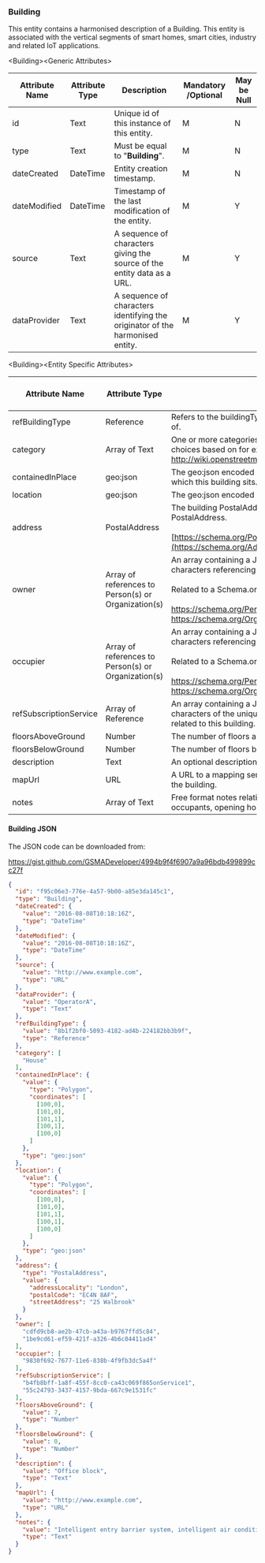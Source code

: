 ### Building

This entity contains a harmonised description of a Building. This entity is associated with the vertical segments of smart homes, smart cities, industry and related IoT applications.

&lt;Building&gt;&lt;Generic Attributes&gt;

| Attribute Name | Attribute Type | Description                                                                   | Mandatory /Optional | May be Null |
|----------------|----------------|-------------------------------------------------------------------------------|--------------------|-------------|
| id             | Text           | Unique id of this instance of this entity.                                    | M                  | N           |
| type           | Text           | Must be equal to "**Building**".                                              | M                  | N           |
| dateCreated    | DateTime       | Entity creation timestamp.                                                    | M                  | N           |
| dateModified   | DateTime       | Timestamp of the last modification of the entity.                             | M                  | Y           |
| source         | Text           | A sequence of characters giving the source of the entity data as a URL.       | M                  | Y           |
| dataProvider   | Text           | A sequence of characters identifying the originator of the harmonised entity. | M                  | Y           |

&lt;Building&gt;&lt;Entity Specific Attributes&gt;

| Attribute Name         | Attribute Type                                      | Description                                                                                                                                  | Mandatory /Optional | May be Null |
|------------------------|-----------------------------------------------------|----------------------------------------------------------------------------------------------------------------------------------------------|--------------------|-------------|
| refBuildingType        | Reference                                           | Refers to the buildingType that this building is an instance of.                                                                             | M                  | N           |
| category               | Array of Text                                       | One or more categories relevant to the building with choices based on for example <http://wiki.openstreetmap.org/wiki/Map_Features#Building> | O                  | Y           |
| containedInPlace       | geo:json                                            | The geo:json encoded polygon of the building plot in which this building sits.                                                               | O                  | Y           |
| location               | geo:json                                            | The geo:json encoded polygon of this building.                                                                                               | M                  | N           |
| address                | PostalAddress                                       | The building PostalAddress encoded as a Schema.org PostalAddress.                <br/><br/> [https://schema.org/PostalAddress](https://schema.org/Address)                                                                                | M                  | Y           |
| owner                  | Array of references to Person(s) or Organization(s) | An array containing a JSON encoded sequence of characters referencing the unique Ids of the owner(s). <br/><br/> Related to a Schema.org person or organization.  <br/><br/> <https://schema.org/Person>                                            <br/> <https://schema.org/Organization>                                                                                                             | M                  | Y           |
| occupier               | Array of references to Person(s) or Organization(s) | An array containing a JSON encoded sequence of characters referencing the unique Ids of the occupiers(s). <br/><br/> Related to a Schema.org person or organization. <br/><br/> <https://schema.org/Person>                              <br/> <https://schema.org/Organization>                                                                                                             | M                  | Y           |
| refSubscriptionService | Array of Reference                                  | An array containing a JSON encoded sequence of characters of the unique Ids of the subscription service(s) related to this building.         | O                  | Y           |
| floorsAboveGround      | Number                                              | The number of floors above ground level in this building.                                                                                    | O                  | Y           |
| floorsBelowGround      | Number                                              | The number of floors below ground level in this building.                                                                                    | O                  | Y           |
| description            | Text                                                | An optional description of the entity.                                                                                                       | O                  | Y           |
| mapUrl                 | URL                                                 | A URL to a mapping service which shows the location of the building.                                                                         | O                  | Y           |
| notes                  | Array of Text                                       | Free format notes relating to the building e.g. published occupants, opening hours etc.                                                      | O                  | Y           |

#### Building JSON

The JSON code can be downloaded from:

<https://gist.github.com/GSMADeveloper/4994b9f4f6907a9a96bdb499899cc27f>
```json
{
  "id": "f95c06e3-776e-4a57-9b00-a85e3da145c1",
  "type": "Building",
  "dateCreated": {
    "value": "2016-08-08T10:18:16Z",
    "type": "DateTime"
  },
  "dateModified": {
    "value": "2016-08-08T10:18:16Z",
    "type": "DateTime"
  },
  "source": {
    "value": "http://www.example.com",
    "type": "URL"
  },
  "dataProvider": {
    "value": "OperatorA",
    "type": "Text"
  },
  "refBuildingType": {
    "value": "8b1f2bf0-5093-4182-ad4b-224182bb3b9f",
    "type": "Reference"
  },
  "category": [
    "House"
  ],
  "containedInPlace": {
    "value": {
      "type": "Polygon",
      "coordinates": [
        [100,0],
        [101,0],
        [101,1],
        [100,1],
        [100,0]
      ]
    },
    "type": "geo:json"
  },
  "location": {
    "value": {
      "type": "Polygon",
      "coordinates": [
        [100,0],
        [101,0],
        [101,1],
        [100,1],
        [100,0]
      ]
    },
    "type": "geo:json"
  },
  "address": {
    "type": "PostalAddress",
    "value": {
      "addressLocality": "London",
      "postalCode": "EC4N 8AF",
      "streetAddress": "25 Walbrook"
    }
  },
  "owner": [
    "cdfd9cb8-ae2b-47cb-a43a-b9767ffd5c84",
    "1be9cd61-ef59-421f-a326-4b6c84411ad4"
  ],
  "occupier": [
    "9830f692-7677-11e6-838b-4f9fb3dc5a4f"
  ],
  "refSubscriptionService": [
    "b4fb8bff-1a8f-455f-8cc0-ca43c069f865onService1",
    "55c24793-3437-4157-9bda-667c9e1531fc"
  ],
  "floorsAboveGround": {
    "value": 7,
    "type": "Number"
  },
  "floorsBelowGround": {
    "value": 0,
    "type": "Number"
  },
  "description": {
    "value": "Office block",
    "type": "Text"
  },
  "mapUrl": {
    "value": "http://www.example.com",
    "type": "URL"
  },
  "notes": {
    "value": "Intelligent entry barrier system, intelligent air conditioning units",
    "type": "Text"
  }
}
```
